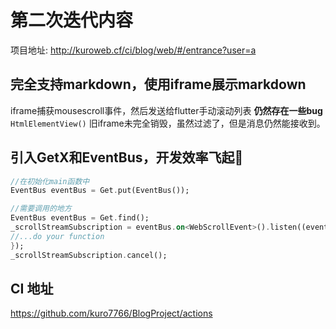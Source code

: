 # 第二次迭代内容
项目地址: http://kuroweb.cf/ci/blog/web/#/entrance?user=a

## 完全支持markdown，使用iframe展示markdown
iframe捕获mousescroll事件，然后发送给flutter手动滚动列表
**仍然存在一些bug**
```HtmlElementView()``` 旧iframe未完全销毁，虽然过滤了，但是消息仍然能接收到。

## 引入GetX和EventBus，开发效率飞起🚀
```dart
//在初始化main函数中
EventBus eventBus = Get.put(EventBus());

//需要调用的地方
EventBus eventBus = Get.find();
_scrollStreamSubscription = eventBus.on<WebScrollEvent>().listen((event) {
//...do your function
});
_scrollStreamSubscription.cancel();
```

## CI 地址
https://github.com/kuro7766/BlogProject/actions